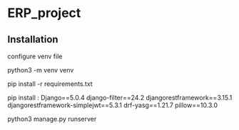 # ERP_project

## Installation
configure venv file

python3 -m venv venv

pip install -r requirements.txt

pip install :
Django==5.0.4
django-filter==24.2
djangorestframework==3.15.1
djangorestframework-simplejwt==5.3.1
drf-yasg==1.21.7
pillow==10.3.0

python3 manage.py runserver
